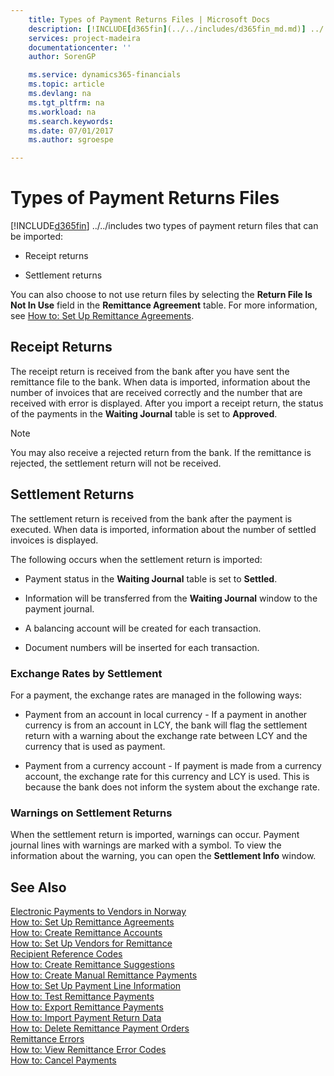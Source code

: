 ```yaml
---
    title: Types of Payment Returns Files | Microsoft Docs
    description: [!INCLUDE[d365fin](../../includes/d365fin_md.md)] ../../includes two types of payment return files that can be imported:
    services: project-madeira
    documentationcenter: ''
    author: SorenGP

    ms.service: dynamics365-financials
    ms.topic: article
    ms.devlang: na
    ms.tgt_pltfrm: na
    ms.workload: na
    ms.search.keywords:
    ms.date: 07/01/2017
    ms.author: sgroespe

---
```

# Types of Payment Returns Files
[!INCLUDE[d365fin](../../includes/d365fin_md.md)] ../../includes two types of payment return files that can be imported:  
  
-   Receipt returns  
  
-   Settlement returns  
  
 You can also choose to not use return files by selecting the **Return File Is Not In Use** field in the **Remittance Agreement** table. For more information, see [How to: Set Up Remittance Agreements](how-to-set-up-remittance-agreements.md).  
  
## Receipt Returns  
 The receipt return is received from the bank after you have sent the remittance file to the bank. When data is imported, information about the number of invoices that are received correctly and the number that are received with error is displayed. After you import a receipt return, the status of the payments in the **Waiting Journal** table is set to **Approved**.  
  
> [!NOTE]  
>  You may also receive a rejected return from the bank. If the remittance is rejected, the settlement return will not be received.  
  
## Settlement Returns  
 The settlement return is received from the bank after the payment is executed. When data is imported, information about the number of settled invoices is displayed.  
  
 The following occurs when the settlement return is imported:  
  
-   Payment status in the **Waiting Journal** table is set to **Settled**.  
  
-   Information will be transferred from the **Waiting Journal** window to the payment journal.  
  
-   A balancing account will be created for each transaction.  
  
-   Document numbers will be inserted for each transaction.  
  
### Exchange Rates by Settlement  
 For a payment, the exchange rates are managed in the following ways:  
  
-   Payment from an account in local currency - If a payment in another currency is from an account in LCY, the bank will flag the settlement return with a warning about the exchange rate between LCY and the currency that is used as payment.  
  
-   Payment from a currency account - If payment is made from a currency account, the exchange rate for this currency and LCY is used. This is because the bank does not inform the system about the exchange rate.  
  
### Warnings on Settlement Returns  
 When the settlement return is imported, warnings can occur. Payment journal lines with warnings are marked with a symbol. To view the information about the warning, you can open the **Settlement Info** window.  
  
## See Also  
 [Electronic Payments to Vendors in Norway](electronic-payments-to-vendors-in-norway.md)   
 [How to: Set Up Remittance Agreements](how-to-set-up-remittance-agreements.md)   
 [How to: Create Remittance Accounts](how-to-create-remittance-accounts.md)   
 [How to: Set Up Vendors for Remittance](how-to-set-up-vendors-for-remittance.md)   
 [Recipient Reference Codes](recipient-reference-codes.md)   
 [How to: Create Remittance Suggestions](how-to-create-remittance-suggestions.md)   
 [How to: Create Manual Remittance Payments](how-to-create-manual-remittance-payments.md)   
 [How to: Set Up Payment Line Information](how-to-set-up-payment-line-information.md)   
 [How to: Test Remittance Payments](how-to-test-remittance-payments.md)   
 [How to: Export Remittance Payments](how-to-export-remittance-payments.md)   
 [How to: Import Payment Return Data](how-to-import-payment-return-data.md)   
 [How to: Delete Remittance Payment Orders](how-to-delete-remittance-payment-orders.md)   
 [Remittance Errors](remittance-errors.md)   
 [How to: View Remittance Error Codes](how-to-view-remittance-error-codes.md)   
 [How to: Cancel Payments](how-to-cancel-payments.md)